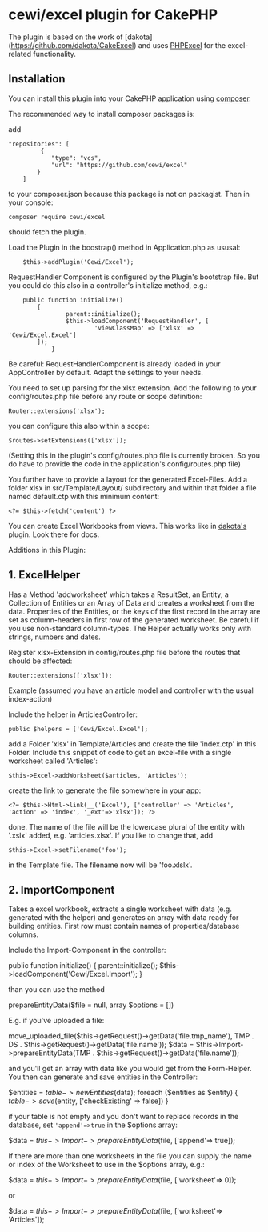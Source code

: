 # cewi/excel plugin for CakePHP 

The plugin is based on the work of [dakota]
(https://github.com/dakota/CakeExcel) and uses [PHPExcel](https://github.com/PHPOffice/PHPExcel) for the excel-related functionality. 

## Installation

You can install this plugin into your CakePHP application using [composer](http://getcomposer.org).

The recommended way to install composer packages is:

add 

    "repositories": [
             {
                "type": "vcs",
                "url": "https://github.com/cewi/excel"
            }
        ] 
        
 to your composer.json because this package is not on packagist. Then in your console:

```
composer require cewi/excel
```

should fetch the plugin. 

Load the Plugin in the boostrap() method in Application.php as ususal:

```
	$this->addPlugin('Cewi/Excel');
```

RequestHandler Component is configured by the Plugin's bootstrap file. But you could do this also in a controller's initialize method, e.g.:

```
	public function initialize()
		{
        		parent::initialize();
        		$this->loadComponent('RequestHandler', [
            			'viewClassMap' => ['xlsx' => 'Cewi/Excel.Excel']
        ]);
        	}
```
Be careful: RequestHandlerComponent is already loaded in your AppController by default. Adapt the settings to your needs.


You need to set up parsing for the xlsx extension. Add the following to your config/routes.php file before any route or scope definition:

```
Router::extensions('xlsx');
```
you can configure this also within a scope:

```
$routes->setExtensions(['xlsx']);
```
(Setting this in the plugin's config/routes.php file is currently broken. So you do have to provide the code in the application's config/routes.php file)


You further have to provide a layout for the generated Excel-Files. Add a folder xlsx in src/Template/Layout/ subdirectory and within that folder a file named default.ctp with this minimum content:
```  
<?= $this->fetch('content') ?>
```  

You can create Excel Workbooks from views. This works like in [dakota's](https://github.com/dakota/CakeExcel) plugin. Look there for docs. 

Additions in this Plugin:

## 1. ExcelHelper
Has a Method 'addworksheet' which takes a ResultSet, an Entity, a Collection of Entities or an Array of Data and creates a worksheet from the data. Properties of the Entities, or the keys of the first record in the array are set as column-headers in first row of the generated worksheet. Be careful if you use non-standard column-types. The Helper actually works only with strings, numbers and dates. 

Register xlsx-Extension in config/routes.php file before the routes that should be affected:

```
Router::extensions(['xlsx']);
```

Example (assumed you have an article model and controller with the usual index-action) 

Include the helper in ArticlesController:

```
public $helpers = ['Cewi/Excel.Excel'];
```

add a Folder 'xlsx' in Template/Articles and create the file 'index.ctp' in this Folder. Include this snippet of code to get an excel-file with a single worksheet called 'Articles':    
    
```    
$this->Excel->addWorksheet($articles, 'Articles');
```    
    
create the link to generate the file somewhere in your app: 

```
<?= $this->Html->link(__('Excel'), ['controller' => 'Articles', 'action' => 'index', '_ext'=>'xlsx']); ?>
```

done. The name of the file will be the lowercase plural of the entity with '.xslx' added, e.g. 'articles.xlsx'. If you like to change that, add

```
$this->Excel->setFilename('foo');
```
in the Template file. The filename now will be 'foo.xlslx'. 

## 2. ImportComponent

Takes a excel workbook, extracts a single worksheet with data (e.g. generated with the helper) and generates an array with data ready for building entities. First row must contain names of properties/database columns.

Include the Import-Component in the controller:

 public function initialize()
 {
     parent::initialize();
     $this->loadComponent('Cewi/Excel.Import');
 }    

than you can use the method

prepareEntityData($file = null, array $options = [])
     
E.g. if you've uploaded a file:

move_uploaded_file($this->getRequest()->getData('file.tmp_name'), TMP . DS . $this->getRequest()->getData('file.name'));
$data = $this->Import->prepareEntityData(TMP . $this->getRequest()->getData('file.name'));

and you'll get an array with data like you would get from the Form-Helper. You then can generate and save entities in the Controller:

$entities = $table->newEntities($data);
foreach ($entities as $entity) {
     $table->save($entity, ['checkExisting' => false])
}

if your table is not empty and you don't want to replace records in the database, set `'append'=>true` in the $options array:

$data = $this->Import->prepareEntityData($file, ['append'=> true]);

If there are more than one worksheets in the file you can supply the name or index of the Worksheet to use in the $options array, e.g.: 
 
$data = $this->Import->prepareEntityData($file, ['worksheet'=> 0]);
	
or
	
$data = $this->Import->prepareEntityData($file, ['worksheet'=> 'Articles']);

